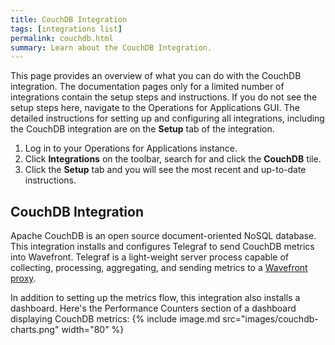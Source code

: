 ```yaml
---
title: CouchDB Integration
tags: [integrations list]
permalink: couchdb.html
summary: Learn about the CouchDB Integration.
---
```


This page provides an overview of what you can do with the CouchDB integration. The documentation pages only for a limited number of integrations contain the setup steps and instructions. If you do not see the setup steps here, navigate to the Operations for Applications GUI. The detailed instructions for setting up and configuring all integrations, including the CouchDB integration are on the **Setup** tab of the integration.

1. Log in to your Operations for Applications instance. 
2. Click **Integrations** on the toolbar, search for and click the **CouchDB** tile. 
3. Click the **Setup** tab and you will see the most recent and up-to-date instructions.

## CouchDB Integration

Apache CouchDB is an open source document-oriented NoSQL database. This integration installs and configures Telegraf to send CouchDB metrics into Wavefront. Telegraf is a light-weight server process capable of collecting, processing, aggregating, and sending metrics to a [Wavefront proxy](https://docs.wavefront.com/proxies.html).

In addition to setting up the metrics flow, this integration also installs a dashboard. Here's the Performance Counters section of a dashboard displaying CouchDB metrics:
{% include image.md src="images/couchdb-charts.png" width="80" %}




